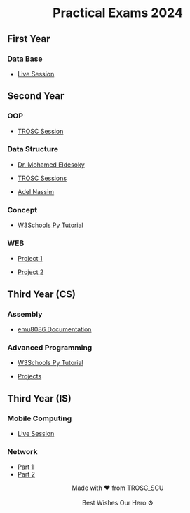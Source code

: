 
<div align="center">
  <h1><b>Practical Exams 2024</b></h1>
</div>

## First Year 

### Data Base  
- [Live Session](https://chat.whatsapp.com/EV96mR2dxwt33HttCUnYaj)


## Second Year 

### OOP 
- [TROSC Session](https://www.youtube.com/watch?v=KIV3qUEOfag)

### Data Structure 
- [Dr. Mohamed Eldesoky](https://youtube.com/playlist?list=PL1DUmTEdeA6JlommmGP5wicYLxX5PVCQt&si=ED5EZqr1j_r3DZby)

- [TROSC Sessions](https://cisuezedu.sharepoint.com/:f:/s/TROSE/Epr1Wq9_9sdDmW55lZJkIMoBgc13NrupopGgRPirdaNeQg?e=UEAr8N)

- [Adel Nassim](https://www.youtube.com/playlist?list=PLCInYL3l2AajqOUW_2SwjWeMwf4vL4RSp)

### Concept 
- [W3Schools Py Tutorial](https://www.w3schools.com/python/)

### WEB 
- [Project 1](https://youtube.com/playlist?list=PL9bD98LkBR7P8MYh0RzNSHgeVNTA8g0nB&si=APmn8vB82TsoCxHp)

- [Project 2](https://youtube.com/playlist?list=PLjwm_8O3suyM_2Lo9aAIw3HqjOPor8j9g&si=RP0fUrmkcFp75Vax)

## Third Year (CS)

### Assembly 
- [emu8086 Documentation](https://yassinebridi.github.io/asm-docs/)

### Advanced Programming 
- [W3Schools Py Tutorial](https://www.w3schools.com/python/)

- [Projects](https://youtube.com/playlist?list=PLl316cKxhMxt7MYTUjsqc_alQic9hQbyc&si=np7-VnW6evuWy2DX)


## Third Year (IS)

### Mobile Computing
- [Live Session](https://chat.whatsapp.com/CGRqoQdJhC17B3rw1sR7zn)

### Network
- [Part 1](https://cisuezedu.sharepoint.com/sites/TROSE/Shared%20Documents/General/Recordings/Meeting%20in%20_General_%20-20231211_190650-Meeting%20Recording.mp4?web=1)
- [Part 2](https://cisuezedu.sharepoint.com/sites/TROSE/Shared%20Documents/General/Recordings/Meeting%20in%20_General_-20231212_190626-Meeting%20Recording.mp4?web=1)


<div align="center">Made with ❤️ from TROSC_SCU</div> 
<br>
<div align="center">Best Wishes Our Hero ⚙️</div> 
